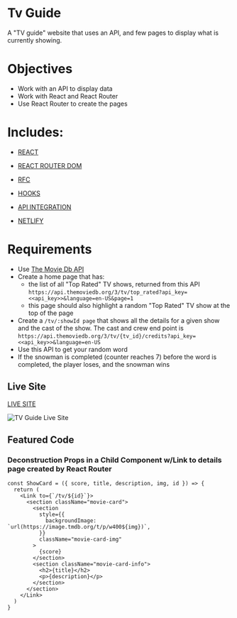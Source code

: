 # Tv Guide

A "TV guide" website that uses an API, and few pages to display what is currently showing.

# Objectives

- Work with an API to display data
- Work with React and React Router
- Use React Router to create the pages

# Includes: 

- [REACT](https://reactjs.org/docs/getting-started.html)
- [REACT ROUTER DOM](https://www.npmjs.com/package/react-router-dom)
- [RFC](https://reactjs.org/docs/components-and-props.html)
- [HOOKS](https://reactjs.org/docs/hooks-intro.html)

- [API INTEGRATION](https://sdg-words.herokuapp.com/api/words/random)

- [NETLIFY](https://docs.netlify.com/?_ga=2.56383019.1272475466.1587169866-1421079835.1583768648)

# Requirements 

- Use [The Movie Db API](https://developers.themoviedb.org/3/getting-started/introduction) 
- Create a home page that has:
  - the list of all "Top Rated" TV shows, returned from this API `https://api.themoviedb.org/3/tv/top_rated?api_key=<<api_key>>&language=en-US&page=1`
  - this page should also highlight a random "Top Rated" TV show at the top of the page
- Create a `/tv/:showId page` that shows all the details for a given show and the cast of the show. The cast and crew end point is `https://api.themoviedb.org/3/tv/{tv_id}/credits?api_key=<<api_key>>&language=en-US`
- Use this API to get your random word
- If the snowman is completed (counter reaches 7) before the word is completed, the player loses, and the snowman wins
 
## Live Site

[LIVE SITE](https://tv-guide-austinparvin.netlify.app/)

![TV Guide Live Site](http://g.recordit.co/Tbe3Esdlb3.gif)

## Featured Code

### Deconstruction Props in a Child Component w/Link to details page created by React Router

```JSX
const ShowCard = ({ score, title, description, img, id }) => {
  return (
    <Link to={`/tv/${id}`}>
      <section className="movie-card">
        <section
          style={{
            backgroundImage: `url(https://image.tmdb.org/t/p/w400${img})`,
          }}
          className="movie-card-img"
        >
          {score}
        </section>
        <section className="movie-card-info">
          <h2>{title}</h2>
          <p>{description}</p>
        </section>
      </section>
    </Link>
  )
}
 ```
 
